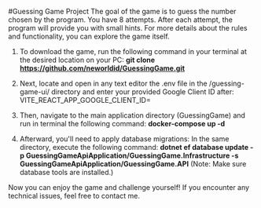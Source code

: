 #Guessing Game Project
The goal of the game is to guess the number chosen by the program. You have 8 attempts. After each attempt, the program will provide you with small hints. For more details about the rules and functionality, you can explore the game itself.

1. To download the game, run the following command in your terminal at the desired location on your PC:
**git clone https://github.com/neworldid/GuessingGame.git**

2. Next, locate and open in any text editor the .env file in the  /guessing-game-ui/  directory and enter your provided Google Client ID after:
VITE_REACT_APP_GOOGLE_CLIENT_ID=  

3. Then, navigate to the main application directory (GuessingGame) and run in terminal the following command:
**docker-compose up -d**

4. Afterward, you'll need to apply database migrations: In the same directory, execute the following command:
**dotnet ef database update -p GuessingGameApiApplication/GuessingGame.Infrastructure -s GuessingGameApiApplication/GuessingGame.API**
(Note: Make sure database tools are installed.)

Now you can enjoy the game and challenge yourself! If you encounter any technical issues, feel free to contact me.
